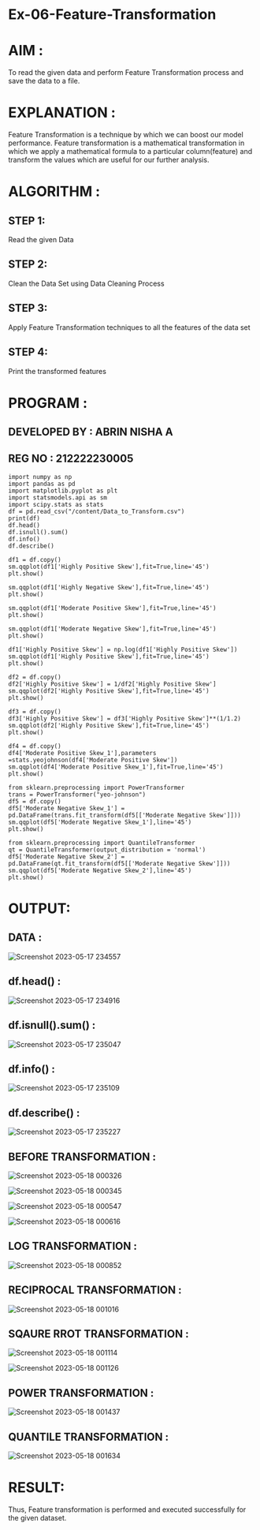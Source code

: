 # Ex-06-Feature-Transformation

# AIM :

To read the given data and perform Feature Transformation process and save the data to a file.

# EXPLANATION :

Feature Transformation is a technique by which we can boost our model performance. Feature transformation is a mathematical transformation in which we apply a mathematical formula to a particular column(feature) and transform the values which are useful for our further analysis.

# ALGORITHM :

## STEP 1:

Read the given Data

## STEP 2:

Clean the Data Set using Data Cleaning Process

## STEP 3:

Apply Feature Transformation techniques to all the features of the data set

## STEP 4:

Print the transformed features

# PROGRAM :

## DEVELOPED BY : ABRIN NISHA A
## REG NO : 212222230005

```
import numpy as np
import pandas as pd
import matplotlib.pyplot as plt
import statsmodels.api as sm
import scipy.stats as stats
df = pd.read_csv("/content/Data_to_Transform.csv")
print(df)
df.head()
df.isnull().sum()
df.info()
df.describe()

df1 = df.copy()
sm.qqplot(df1['Highly Positive Skew'],fit=True,line='45')
plt.show()

sm.qqplot(df1['Highly Negative Skew'],fit=True,line='45')
plt.show()

sm.qqplot(df1['Moderate Positive Skew'],fit=True,line='45')
plt.show()

sm.qqplot(df1['Moderate Negative Skew'],fit=True,line='45')
plt.show()

df1['Highly Positive Skew'] = np.log(df1['Highly Positive Skew'])
sm.qqplot(df1['Highly Positive Skew'],fit=True,line='45')
plt.show()

df2 = df.copy()
df2['Highly Positive Skew'] = 1/df2['Highly Positive Skew']
sm.qqplot(df2['Highly Positive Skew'],fit=True,line='45')
plt.show()

df3 = df.copy()
df3['Highly Positive Skew'] = df3['Highly Positive Skew']**(1/1.2)
sm.qqplot(df2['Highly Positive Skew'],fit=True,line='45')
plt.show()

df4 = df.copy()
df4['Moderate Positive Skew_1'],parameters =stats.yeojohnson(df4['Moderate Positive Skew'])
sm.qqplot(df4['Moderate Positive Skew_1'],fit=True,line='45')
plt.show()

from sklearn.preprocessing import PowerTransformer 
trans = PowerTransformer("yeo-johnson")
df5 = df.copy()
df5['Moderate Negative Skew_1'] = pd.DataFrame(trans.fit_transform(df5[['Moderate Negative Skew']]))
sm.qqplot(df5['Moderate Negative Skew_1'],line='45')
plt.show()

from sklearn.preprocessing import QuantileTransformer
qt = QuantileTransformer(output_distribution = 'normal')
df5['Moderate Negative Skew_2'] = pd.DataFrame(qt.fit_transform(df5[['Moderate Negative Skew']]))
sm.qqplot(df5['Moderate Negative Skew_2'],line='45')
plt.show()
```

# OUTPUT:

## DATA :

![Screenshot 2023-05-17 234557](https://github.com/Abrinnisha6/Ex-06-Feature-Transformation/assets/118889454/ec468a68-5437-4389-a954-1dfa7df00786)

## df.head() :

![Screenshot 2023-05-17 234916](https://github.com/Abrinnisha6/Ex-06-Feature-Transformation/assets/118889454/13ca199e-1905-48c4-9b93-4535f9e94b4d)

## df.isnull().sum() :

![Screenshot 2023-05-17 235047](https://github.com/Abrinnisha6/Ex-06-Feature-Transformation/assets/118889454/d3a10c10-df90-4acf-abf0-2356e0a3077a)

## df.info() :

![Screenshot 2023-05-17 235109](https://github.com/Abrinnisha6/Ex-06-Feature-Transformation/assets/118889454/44b8242e-2a8c-4f75-b331-b048835a3d35)

## df.describe() : 

![Screenshot 2023-05-17 235227](https://github.com/Abrinnisha6/Ex-06-Feature-Transformation/assets/118889454/b7b57aea-d6ea-4ee7-a7e6-110d440db24c)

## BEFORE TRANSFORMATION :

![Screenshot 2023-05-18 000326](https://github.com/Abrinnisha6/Ex-06-Feature-Transformation/assets/118889454/026b6ff9-8370-4936-9c55-8ec65ee35707)

![Screenshot 2023-05-18 000345](https://github.com/Abrinnisha6/Ex-06-Feature-Transformation/assets/118889454/1381b257-c371-437f-9124-6bbb5520706a)

![Screenshot 2023-05-18 000547](https://github.com/Abrinnisha6/Ex-06-Feature-Transformation/assets/118889454/55e368f3-4b98-4f86-bf69-efa43d636f7c)

![Screenshot 2023-05-18 000616](https://github.com/Abrinnisha6/Ex-06-Feature-Transformation/assets/118889454/985aec93-f1a4-4935-a6c9-3c610f3a9a2c)

## LOG TRANSFORMATION :
 
![Screenshot 2023-05-18 000852](https://github.com/Abrinnisha6/Ex-06-Feature-Transformation/assets/118889454/7640e2be-1404-45b9-815b-74e1697d6980)

## RECIPROCAL TRANSFORMATION :

![Screenshot 2023-05-18 001016](https://github.com/Abrinnisha6/Ex-06-Feature-Transformation/assets/118889454/3ea97e42-84ab-478c-9be8-a9d7e6cb067a)

## SQAURE RROT TRANSFORMATION :

![Screenshot 2023-05-18 001114](https://github.com/Abrinnisha6/Ex-06-Feature-Transformation/assets/118889454/fe4607f9-31d0-4522-a5cf-74dc3d9e2513)

![Screenshot 2023-05-18 001126](https://github.com/Abrinnisha6/Ex-06-Feature-Transformation/assets/118889454/6d92c687-1818-4be2-8873-e5244cc8fedb)

## POWER TRANSFORMATION :

![Screenshot 2023-05-18 001437](https://github.com/Abrinnisha6/Ex-06-Feature-Transformation/assets/118889454/b51df7d8-0e69-46c1-a054-3fb5c47aa701)

## QUANTILE TRANSFORMATION :

![Screenshot 2023-05-18 001634](https://github.com/Abrinnisha6/Ex-06-Feature-Transformation/assets/118889454/fa32b257-3062-4636-a3f7-85f144d995f4)

# RESULT:

Thus, Feature transformation is performed and executed successfully for the given dataset.
